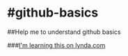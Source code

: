 #github-basics
=============

##Help me to understand github basics

###[I'm learning this on lynda.com](http://www.lynda.com)
